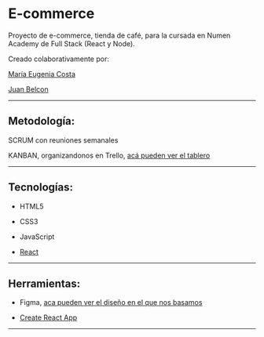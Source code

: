 # E-commerce

Proyecto de e-commerce, tienda de café, para la cursada en Numen Academy de Full Stack (React y Node).

Creado colaborativamente por:

[María Eugenia Costa](https://github.com/eugenia1984)

[Juan Belcon](https://github.com/JBelcon)

---

## Metodología:

SCRUM con reuniones semanales

KANBAN, organizandonos en Trello, [acá pueden ver el tablero](https://trello.com/b/eSYSnMpx/tienda-de-cafe)

---

## Tecnologías:

- HTML5

- CSS3

- JavaScript

- [React](https://reactjs.org/)

---

## Herramientas:

- Figma, [aca pueden ver el diseño en el que nos basamos](https://www.figma.com/file/qrp2IhOgywQCuI3aj4Dtlf/Projects?node-id=39%3A2571) 

- [Create React App](https://create-react-app.dev/)

---
